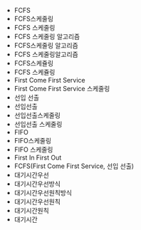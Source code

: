 - FCFS
- FCFS스케줄링
- FCFS 스케줄링
- FCFS 스케줄링 알고리즘
- FCFS스케줄링 알고리즘
- FCFS 스케줄링알고리즘
- FCFS스케쥴링
- FCFS 스케쥴링
- First Come First Service
- First Come First Service 스케줄링
- 선입 선출
- 선입선출
- 선입선출스케줄링
- 선입선출 스케줄링
- FIFO
- FIFO스케줄링
- FIFO 스케줄링
- First In First Out
- FCFS(First Come First Service, 선입 선출)
- 대기시간우선
- 대기시간우선방식
- 대기시간우선원칙방식
- 대기시간우선원칙
- 대기시간원칙
- 대기시간